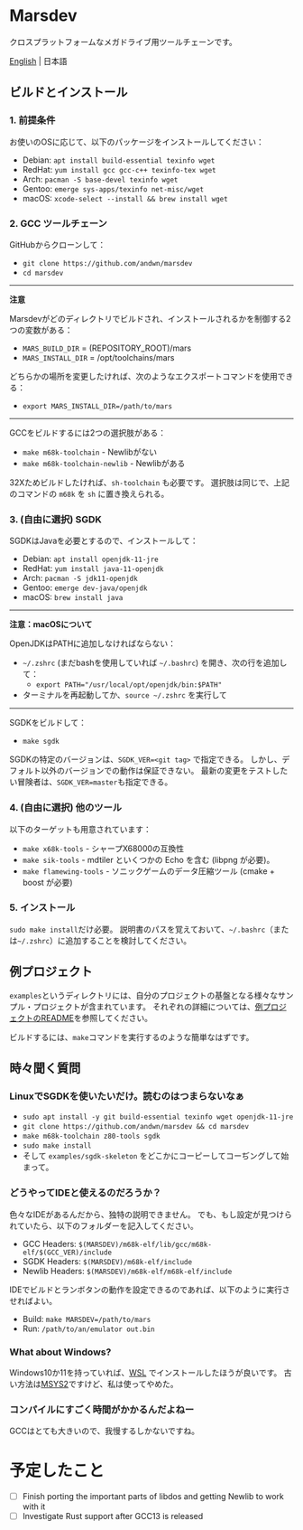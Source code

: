 # Marsdev

クロスプラットフォームなメガドライブ用ツールチェーンです。

[English](README.md) | 日本語

## ビルドとインストール

### 1. 前提条件

お使いのOSに応じて、以下のパッケージをインストールしてください：
 * Debian: `apt install build-essential texinfo wget`
 * RedHat: `yum install gcc gcc-c++ texinfo-tex wget`
 * Arch: `pacman -S base-devel texinfo wget`
 * Gentoo: `emerge sys-apps/texinfo net-misc/wget`
 * macOS: `xcode-select --install && brew install wget`


### 2. GCC ツールチェーン

GitHubからクローンして：
 - `git clone https://github.com/andwn/marsdev`
 - `cd marsdev`

---
**注意**

Marsdevがどのディレクトリでビルドされ、インストールされるかを制御する2つの変数がある：
 - `MARS_BUILD_DIR` = (REPOSITORY_ROOT)/mars
 - `MARS_INSTALL_DIR` = /opt/toolchains/mars

どちらかの場所を変更したければ、次のようなエクスポートコマンドを使用できる：
 - `export MARS_INSTALL_DIR=/path/to/mars`

---

GCCをビルドするには2つの選択肢がある：
 - `make m68k-toolchain` - Newlibがない
 - `make m68k-toolchain-newlib` - Newlibがある

32Xためビルドしたければ、`sh-toolchain` も必要です。
選択肢は同じで、上記のコマンドの `m68k` を `sh` に置き換えられる。


### 3. (自由に選択) SGDK

SGDKはJavaを必要とするので、インストールして：
 * Debian: `apt install openjdk-11-jre`
 * RedHat: `yum install java-11-openjdk`
 * Arch: `pacman -S jdk11-openjdk`
 * Gentoo: `emerge dev-java/openjdk`
 * macOS: `brew install java`

---
**注意：macOSについて**

OpenJDKはPATHに追加しなければならない：
 - `~/.zshrc` (まだbashを使用していれば `~/.bashrc`) を開き、次の行を追加して：
    - `export PATH="/usr/local/opt/openjdk/bin:$PATH"`
 - ターミナルを再起動してか、`source ~/.zshrc` を実行して

---

SGDKをビルドして：
 - `make sgdk`

SGDKの特定のバージョンは、`SGDK_VER=<git tag>` で指定できる。
しかし、デフォルト以外のバージョンでの動作は保証できない。
最新の変更をテストしたい冒険者は、`SGDK_VER=master`も指定できる。


### 4. (自由に選択) 他のツール

以下のターゲットも用意されています：
 - `make x68k-tools` - シャープX68000の互換性
 - `make sik-tools` - mdtiler といくつかの Echo を含む (libpng が必要)。
 - `make flamewing-tools` - ソニックゲームのデータ圧縮ツール (cmake + boost が必要)


### 5. インストール

`sudo make install`だけ必要。
説明書のパスを覚えておいて、`~/.bashrc`（または`~/.zshrc`）に追加することを検討してください。


## 例プロジェクト

`examples`というディレクトリには、自分のプロジェクトの基盤となる様々なサンプル・プロジェクトが含まれています。
それぞれの詳細については、[例プロジェクトのREADME](examples/README.md)を参照してください。

ビルドするには、`make`コマンドを実行するのような簡単なはずです。


## 時々聞く質問

### LinuxでSGDKを使いたいだけ。読むのはつまらないなぁ

 - `sudo apt install -y git build-essential texinfo wget openjdk-11-jre`
 - `git clone https://github.com/andwn/marsdev && cd marsdev`
 - `make m68k-toolchain z80-tools sgdk`
 - `sudo make install`
 - そして `examples/sgdk-skeleton` をどこかにコーピーしてコーぢングして始まって。


### どうやってIDEと使えるのだろうか？

色々なIDEがあるんだから、独特の説明できません。
でも、もし設定が見つけられていたら、以下のフォルダーを記入してください。

 * GCC Headers: `$(MARSDEV)/m68k-elf/lib/gcc/m68k-elf/$(GCC_VER)/include`
 * SGDK Headers: `$(MARSDEV)/m68k-elf/include`
 * Newlib Headers: `$(MARSDEV)/m68k-elf/m68k-elf/include`

IDEでビルドとランボタンの動作を設定できるのであれば、以下のように実行させればよい。

 * Build: `make MARSDEV=/path/to/mars`
 * Run: `/path/to/an/emulator out.bin`


### What about Windows?

Windows10か11を持っていれば、[WSL](https://learn.microsoft.com/ja-jp/windows/wsl/install)
でインストールしたほうが良いです。
古い方法は[MSYS2](doc/install_msys_legacy.md)ですけど、私は使ってやめた。


### コンパイルにすごく時間がかかるんだよねー

GCCはとても大きいので、我慢するしかないですね。


# 予定したこと

 - [ ] Finish porting the important parts of libdos and getting Newlib to work with it
 - [ ] Investigate Rust support after GCC13 is released
